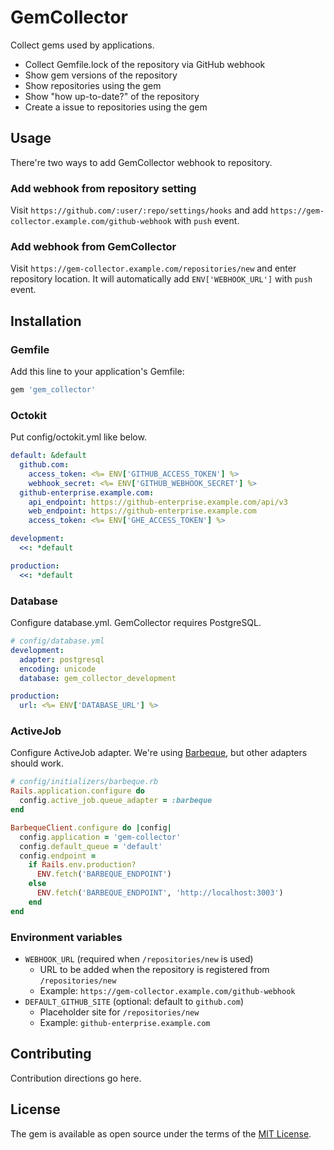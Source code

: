 # GemCollector
Collect gems used by applications.

- Collect Gemfile.lock of the repository via GitHub webhook
- Show gem versions of the repository
- Show repositories using the gem
- Show "how up-to-date?" of the repository
- Create a issue to repositories using the gem

## Usage
There're two ways to add GemCollector webhook to repository.

### Add webhook from repository setting
Visit `https://github.com/:user/:repo/settings/hooks` and add `https://gem-collector.example.com/github-webhook` with `push` event.

### Add webhook from GemCollector
Visit `https://gem-collector.example.com/repositories/new` and enter repository location.
It will automatically add `ENV['WEBHOOK_URL']` with `push` event.

## Installation
### Gemfile
Add this line to your application's Gemfile:

```ruby
gem 'gem_collector'
```

### Octokit
Put config/octokit.yml like below.

```yaml
default: &default
  github.com:
    access_token: <%= ENV['GITHUB_ACCESS_TOKEN'] %>
    webhook_secret: <%= ENV['GITHUB_WEBHOOK_SECRET'] %>
  github-enterprise.example.com:
    api_endpoint: https://github-enterprise.example.com/api/v3
    web_endpoint: https://github-enterprise.example.com
    access_token: <%= ENV['GHE_ACCESS_TOKEN'] %>

development:
  <<: *default

production:
  <<: *default
```

### Database
Configure database.yml. GemCollector requires PostgreSQL.

```yaml
# config/database.yml
development:
  adapter: postgresql
  encoding: unicode
  database: gem_collector_development

production:
  url: <%= ENV['DATABASE_URL'] %>
```

### ActiveJob
Configure ActiveJob adapter. We're using [Barbeque](https://github.com/cookpad/barbeque), but other adapters should work.

```ruby
# config/initializers/barbeque.rb
Rails.application.configure do
  config.active_job.queue_adapter = :barbeque
end

BarbequeClient.configure do |config|
  config.application = 'gem-collector'
  config.default_queue = 'default'
  config.endpoint =
    if Rails.env.production?
      ENV.fetch('BARBEQUE_ENDPOINT')
    else
      ENV.fetch('BARBEQUE_ENDPOINT', 'http://localhost:3003')
    end
end
```

### Environment variables
- `WEBHOOK_URL` (required when `/repositories/new` is used)
  - URL to be added when the repository is registered from `/repositories/new`
  - Example: `https://gem-collector.example.com/github-webhook`
- `DEFAULT_GITHUB_SITE` (optional: default to `github.com`)
  - Placeholder site for `/repositories/new`
  - Example: `github-enterprise.example.com`

## Contributing
Contribution directions go here.

## License
The gem is available as open source under the terms of the [MIT License](http://opensource.org/licenses/MIT).
